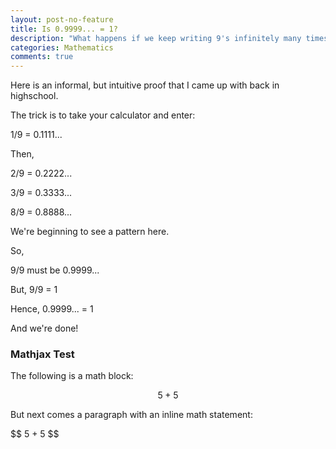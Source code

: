 ```yaml
---
layout: post-no-feature
title: Is 0.9999... = 1?
description: "What happens if we keep writing 9's infinitely many times in the n<sup>th</sup> decimal place? Will we get arbitrarily close to 1 or does it precisely equal 1?"
categories: Mathematics
comments: true
---
```

Here is an informal, but intuitive proof that I came up with back in highschool.

The trick is to take your calculator and enter: 

1/9 = 0.1111...

Then,

2/9 = 0.2222...

3/9 = 0.3333...

8/9 = 0.8888...

We're beginning to see a pattern here.

So,

9/9 must be 0.9999...

But, 9/9 = 1 

Hence, 0.9999... = 1

And we're done!

### Mathjax Test

The following is a math block:

$$ 5 + 5 $$

But next comes a paragraph with an inline math statement:

\$$ 5 + 5 $$
